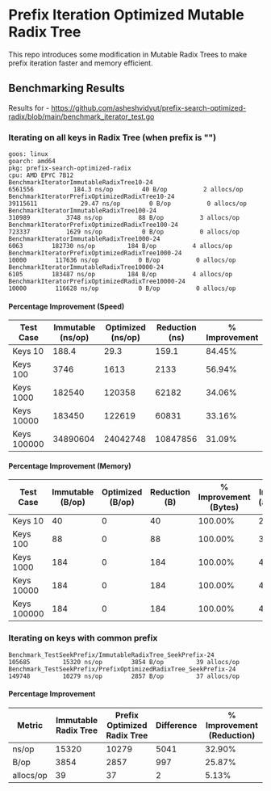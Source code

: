# Prefix Iteration Optimized Mutable Radix Tree

This repo introduces some modification in Mutable Radix Trees to make prefix iteration faster and memory efficient.

## Benchmarking Results

Results for - https://github.com/asheshvidyut/prefix-search-optimized-radix/blob/main/benchmark_iterator_test.go

### Iterating on all keys in Radix Tree (when prefix is "")

```
goos: linux
goarch: amd64
pkg: prefix-search-optimized-radix
cpu: AMD EPYC 7B12
BenchmarkIteratorImmutableRadixTree10-24                    	 6561556	       184.3 ns/op	      40 B/op	       2 allocs/op
BenchmarkIteratorPrefixOptimizedRadixTree10-24              	39115611	        29.47 ns/op	       0 B/op	       0 allocs/op
BenchmarkIteratorImmutableRadixTree100-24                   	  310989	      3748 ns/op	      88 B/op	       3 allocs/op
BenchmarkIteratorPrefixOptimizedRadixTree100-24             	  723337	      1629 ns/op	       0 B/op	       0 allocs/op
BenchmarkIteratorImmutableRadixTree1000-24                  	    6063	    182730 ns/op	     184 B/op	       4 allocs/op
BenchmarkIteratorPrefixOptimizedRadixTree1000-24            	   10000	    117636 ns/op	       0 B/op	       0 allocs/op
BenchmarkIteratorImmutableRadixTree10000-24                 	    6105	    183487 ns/op	     184 B/op	       4 allocs/op
BenchmarkIteratorPrefixOptimizedRadixTree10000-24           	   10000	    116628 ns/op	       0 B/op	       0 allocs/op
```

#### Percentage Improvement (Speed)
| Test Case   | Immutable (ns/op) | Optimized (ns/op) | Reduction (ns) | % Improvement |
| ----------- | ----------------- | ----------------- | -------------- | ------------- |
| Keys 10     | 188.4             | 29.3              | 159.1          | 84.45%        |
| Keys 100    | 3746              | 1613              | 2133           | 56.94%        |
| Keys 1000   | 182540            | 120358            | 62182          | 34.06%        |
| Keys 10000  | 183450            | 122619            | 60831          | 33.16%        |
| Keys 100000 | 34890604          | 24042748          | 10847856       | 31.09%        |

#### Percentage Improvement (Memory)
| Test Case   | Immutable (B/op) | Optimized (B/op) | Reduction (B) | % Improvement (Bytes) | Immutable (allocs/op) | Optimized (allocs/op) | Reduction (allocs) | % Improvement (Allocs) |
| ----------- | ---------------- | ---------------- | ------------- | --------------------- | --------------------- | --------------------- | ------------------ | ---------------------- |
| Keys 10     | 40               | 0                | 40            | 100.00%               | 2                     | 0                     | 2                  | 100.00%                |
| Keys 100    | 88               | 0                | 88            | 100.00%               | 3                     | 0                     | 3                  | 100.00%                |
| Keys 1000   | 184              | 0                | 184           | 100.00%               | 4                     | 0                     | 4                  | 100.00%                |
| Keys 10000  | 184              | 0                | 184           | 100.00%               | 4                     | 0                     | 4                  | 100.00%                |
| Keys 100000 | 184              | 0                | 184           | 100.00%               | 4                     | 0                     | 4                  | 100.00%                |

### Iterating on keys with common prefix

```
Benchmark_TestSeekPrefix/ImmutableRadixTree_SeekPrefix-24         	  105685	     15320 ns/op	    3854 B/op	      39 allocs/op
Benchmark_TestSeekPrefix/PrefixOptimizedRadixTree_SeekPrefix-24   	  149748	     10279 ns/op	    2857 B/op	      37 allocs/op
```

#### Percentage Improvement

| Metric    | Immutable Radix Tree | Prefix Optimized Radix Tree | Difference | % Improvement (Reduction) |
| --------- | -------------------- | --------------------------- | ---------- | ------------------------- |
| ns/op     | 15320                | 10279                       | 5041       | 32.90%                    |
| B/op      | 3854                 | 2857                        | 997        | 25.87%                    |
| allocs/op | 39                   | 37                          | 2          | 5.13%                     |